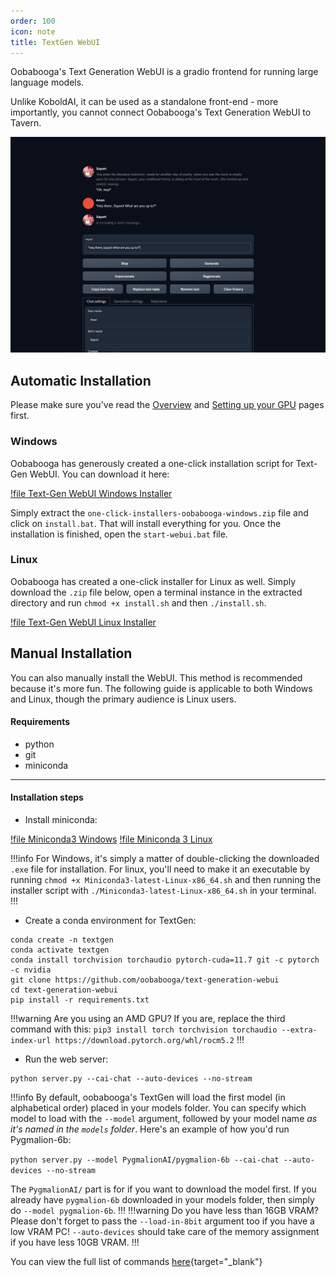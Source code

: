 ```yaml
---
order: 100
icon: note
title: TextGen WebUI
---
```


Oobabooga's Text Generation WebUI is a gradio frontend for running large language models. 

Unlike KoboldAI, it can be used as a standalone front-end - more importantly, you cannot connect Oobabooga's Text Generation WebUI to Tavern. 

![](/static/ooba-cloud1.PNG)


## Automatic Installation
Please make sure you've read the [Overview](https://alpindale.github.io/pygmalion-docs/local-installation-overview) and [Setting up your GPU](https://alpindale.github.io/pygmalion-docs/local-installation/gpu) pages first. 

### Windows

Oobabooga has generously created a one-click installation script for Text-Gen WebUI. You can download it here:

[!file Text-Gen WebUI Windows Installer](https://github.com/oobabooga/one-click-installers/archive/refs/heads/oobabooga-windows.zip)

Simply extract the `one-click-installers-oobabooga-windows.zip` file and click on `install.bat`. That will install everything for you. Once the installation is finished, open the `start-webui.bat` file.


### Linux

Oobabooga has created a one-click installer for Linux as well. Simply download the `.zip` file below, open a terminal instance in the extracted directory and run `chmod +x install.sh` and then `./install.sh`.

[!file Text-Gen WebUI Linux Installer](https://github.com/oobabooga/one-click-installers/archive/refs/heads/oobabooga-linux.zip)


## Manual Installation
You can also manually install the WebUI. This method is recommended because it's more fun. The following guide is applicable to both Windows and Linux, though the primary audience is Linux users.

#### Requirements
- python
- git
- miniconda

***
#### Installation steps
- Install miniconda:

[!file Miniconda3 Windows](https://repo.anaconda.com/miniconda/Miniconda3-latest-Windows-x86_64.exe)
[!file Miniconda 3 Linux](https://repo.anaconda.com/miniconda/Miniconda3-latest-Linux-x86_64.sh)

!!!info
For Windows, it's simply a matter of double-clicking the downloaded `.exe` file for installation. For linux, you'll need to make it an executable by running `chmod +x Miniconda3-latest-Linux-x86_64.sh` and then running the installer script with `./Miniconda3-latest-Linux-x86_64.sh` in your terminal.
!!!

- Create a conda environment for TextGen:
```
conda create -n textgen
conda activate textgen
conda install torchvision torchaudio pytorch-cuda=11.7 git -c pytorch -c nvidia
git clone https://github.com/oobabooga/text-generation-webui
cd text-generation-webui
pip install -r requirements.txt 
```
!!!warning Are you using an AMD GPU?
If you are, replace the third command with this:
`pip3 install torch torchvision torchaudio --extra-index-url https://download.pytorch.org/whl/rocm5.2`
!!!

- Run the web server:
```
python server.py --cai-chat --auto-devices --no-stream
```
!!!info 
By default, oobabooga's TextGen will load the first model (in alphabetical order) placed in your models folder. You can specify which model to load with the `--model` argument, followed by your model name *as it's named in the `models` folder*. Here's an example of how you'd run Pygmalion-6b:

`python server.py --model PygmalionAI/pygmalion-6b --cai-chat --auto-devices --no-stream`

The `PygmalionAI/` part is for if you want to download the model first. If you already have `pygmalion-6b` downloaded in your models folder, then simply do `--model pygmalion-6b`.
!!!
!!!warning Do you have less than 16GB VRAM?
Please don't forget to pass the `--load-in-8bit` argument too if you have a low VRAM PC! `--auto-devices` should take care of the memory assignment if you have less 10GB VRAM.
!!!

You can view the full list of commands [here](https://github.com/oobabooga/text-generation-webui#starting-the-web-ui){target="_blank"}